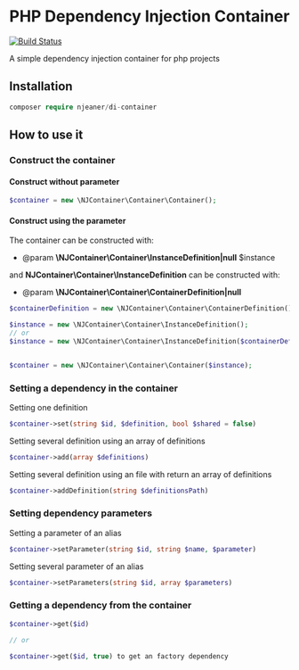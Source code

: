 
# PHP Dependency Injection Container

[![Build Status](https://travis-ci.org/JeanNguimfack/PHP-DI-Container.svg?branch=master)](https://travis-ci.org/JeanNguimfack/PHP-DI-Container)

A simple dependency injection container for php projects

## Installation

```php
composer require njeaner/di-container
```

## How to use it

### Construct the container

#### Construct without parameter

```php
$container = new \NJContainer\Container\Container();
```

#### Construct using the parameter

The container can be constructed with:

- @param **\NJContainer\Container\InstanceDefinition|null** $instance

and **NJContainer\Container\InstanceDefinition** can be constructed with:

- @param **\NJContainer\Container\ContainerDefinition|null**

```php
$containerDefinition = new \NJContainer\Container\ContainerDefinition();

$instance = new \NJContainer\Container\InstanceDefinition();
// or
$instance = new \NJContainer\Container\InstanceDefinition($containerDefinition);


$container = new \NJContainer\Container\Container($instance);
```

### Setting a dependency in the container

 Setting one definition

```php
$container->set(string $id, $definition, bool $shared = false)    
```
Setting several definition using an array of definitions

```php
$container->add(array $definitions)
```
Setting several definition using an file with return an array of definitions

```php
$container->addDefinition(string $definitionsPath)
```

### Setting dependency parameters

Setting a parameter of an alias

```php
$container->setParameter(string $id, string $name, $parameter)
```
Setting several parameter of an alias

```php
$container->setParameters(string $id, array $parameters)
```
### Getting a dependency from the container

```php
$container->get($id)

// or

$container->get($id, true) to get an factory dependency
```